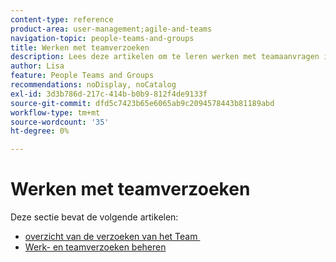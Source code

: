 ```yaml
---
content-type: reference
product-area: user-management;agile-and-teams
navigation-topic: people-teams-and-groups
title: Werken met teamverzoeken
description: Lees deze artikelen om te leren werken met teamaanvragen in Workfront.
author: Lisa
feature: People Teams and Groups
recommendations: noDisplay, noCatalog
exl-id: 3d3b786d-217c-414b-b0b9-812f4de9133f
source-git-commit: dfd5c7423b65e6065ab9c2094578443b81189abd
workflow-type: tm+mt
source-wordcount: '35'
ht-degree: 0%

---
```


# Werken met teamverzoeken

Deze sectie bevat de volgende artikelen:

* [&#x200B; overzicht van de verzoeken van het Team &#x200B;](../../people-teams-and-groups/work-with-team-requests/team-requests-overview.md)
* [Werk- en teamverzoeken beheren](../../people-teams-and-groups/work-with-team-requests/manage-work-and-team-requests.md)

